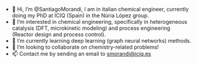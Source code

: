 - 👋 Hi, I’m @SantiagoMorandi, I am in italian chemical engineer, currently doing my PhD at ICIQ (Spain) in the Núria López group.
- 👀 I’m interested in chemical engineering, specifically in heterogeneous catalysis (DFT, microkinetic modeling) and process engineering (Reactor design and process control).
- 🌱 I’m currently learning deep learning (graph neural networks) methods.
- 💞️ I’m looking to collaborate on chemistry-related problems!
- 📫 Contact me by sending an email to smorandi@iciq.es

<!---
SantiagoMorandi/SantiagoMorandi is a ✨ special ✨ repository because its `README.md` (this file) appears on your GitHub profile.
You can click the Preview link to take a look at your changes.
--->
